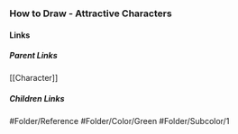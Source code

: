 ### How to Draw - Attractive Characters
#### Links
##### Parent Links
[[Character]]
##### Children Links
#Folder/Reference
#Folder/Color/Green
#Folder/Subcolor/1
